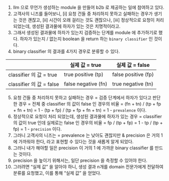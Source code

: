 1. llm 으로 무언가 생성하는 module 을 만들어 b2b 로 제공하는 일에 참여하고 있다.
2. 고객사의 니즈를 들어보니, [i] 요청 건들 중 처리하지 못하고 실패하는 경우가 생기는 것은 괜찮고, [ii] 시간이 오래 걸리는 것도 괜찮으나, [iii] 정상적으로 요청이 처리 되었는데, 생성된 결과물에 하자가 있는 것은 치명적이라고.
3. 그래서 생성된 결과물에 하자가 있는지 검증하는 단계를 module 에 추가하기로 했다. 하자가 있는지 / 없는지 boolean 을 return 하는 `binary classifier` 인 것이다.
4. binary classifier 의 결과를 4가지 경우로 분류할 수 있다.

|  | 실제 값 = true | 실제 값 = false |
| --- | --- | --- |
| classifier 의 값 = true | true positive (tp) | false positive (fp)  |
| classifier 의 값 = false | false negative (fn) | true negative (tn) |

5. 요청 건들 중 처리하지 못하고 실패하는 경우 = 검증 단계에서 하자가 있다고 판단한 경우 = 전체 중 classifier 의 값이 false 인 경우의 비율 = (fn + tn) / (tp + fp + fn + tn) = 1 - (tp + fp) / (tp + fp + fn + tn) = 1 - `prevalence` 이다.
6. 정상적으로 요청이 처리 되었는데, 생성된 결과물에 하자가 있는 경우 = classifier 의 값이 true 인데 실제로는 false 인 경우의 비율 = fp / (tp + fp) = 1 - tp / (tp + fp) = 1 - `precision` 이다.
7. 그러니 고객사의 니즈는 = prevalence 는 낮아도 괜찮지만 & precision 은 거의 1 에 가까워야 한다, 라고 표현할 수 있다는 것을 새롭게 알게 되었다.
8. 그러니 내가 해야할 일은 precision 이 거의 1 에 가까운 binary classifier 를 만드는 것이다.
9. precision 을 높이기 위해서는, 일단 precision 을 측정할 수 있어야 한다.
10. 그러려면 “실제 값” 을 알아야 하니, 생성 결과 n개를 domain 전문가에게 전달하여 분류를 요청했고, 이를 통해 “실제 값” 을 얻었다.
